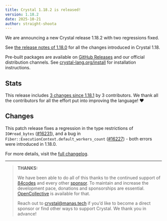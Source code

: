 ```yaml
---
title: Crystal 1.18.2 is released!
version: 1.18.2
date: 2025-10-21
author: straight-shoota
---
```


We are announcing a new Crystal release 1.18.2 with two regressions fixed.

See [the release notes of 1.18.0](/2025/10/14/1.18.0-released/) for all the changes introduced in Crystal 1.18.

Pre-built packages are available on [GitHub
Releases](https://github.com/crystal-lang/crystal/releases/tag/1.18.2) and our
official distribution channels. See
[crystal-lang.org/install](https://crystal-lang.org/install/) for installation
instructions.

## Stats

This release includes [3 changes since
1.18.1](https://github.com/crystal-lang/crystal/pulls?q=is%3Apr+milestone%3A1.18.2)
by 3 contributors.  We thank all the contributors for all the effort put into
improving the language! ❤️

## Changes

This patch release fixes a regression in the type restrictions of
`IO#read_bytes` ([#16231]), and a bug in
`Fiber::ExecutionContext.default_workers_count` ([#16227]) - both errors were
introduced in 1.18.0.

For more details, visit the [full
changelog](https://github.com/crystal-lang/crystal/releases/tag/1.18.2).

[#16231]: https://github.com/crystal-lang/crystal/pull/16231
[#16227]: https://github.com/crystal-lang/crystal/pull/16227

---

> **THANKS:**
>
> We have been able to do all of this thanks to the continued support of
> [84codes](https://www.84codes.com/) and every other [sponsor](/sponsors).  To
> maintain and increase the development pace, donations and sponsorships are
> essential.  [OpenCollective](https://opencollective.com/crystal-lang) is
> available for that.
>
> Reach out to [crystal@manas.tech](mailto:crystal@manas.tech) if you’d like to
> become a direct sponsor or find other ways to support Crystal. We thank you in
> advance!
